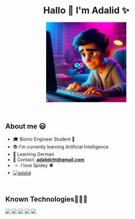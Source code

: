 <h1 align="center">Hallo 👋  I'm Adalid ✨ </h1> 

<p align="center"> 
<img src="https://github.com/adalidcht/adalidcht/blob/main/me.jpeg" alt="Made by Bing Chat" width="250" height="250">
</p>
<br>

<h2>About me 😃</h2>
<p align="left">
  
- 🎓 Bionic Engineer Student 🦾
- 📚 I'm currently learning Artificial Intelligence
- 📖 Learning German
- 📧 Contact: **adalidcht@gmail.com**
- - I love Spidey 🕷
- <a href="https://www.linkedin.com/in/adalid-chavez/" target="blank"><img align="center"
      src="https://raw.githubusercontent.com/rahuldkjain/github-profile-readme-generator/master/src/images/icons/Social/linked-in-alt.svg"
      alt="adalid" height="30" width="40" /></a>

<!--a href="https://linkedin.com/in/adalid-chavez" target="blank"><img align="center" src="https://img.shields.io/badge/LinkedIn-0077B5?style=for-the-badge&logo=linkedin&logoColor=white" alt="adalid-chavez"/></a-->

</p>
<br>
<h2 align="left">Known Technologies👨🏻‍💻</h2>

<p align="left">
<img src="https://cdn.jsdelivr.net/gh/devicons/devicon/icons/python/python-original.svg" height="50"/>
<img src="https://cdn.jsdelivr.net/gh/devicons/devicon/icons/cplusplus/cplusplus-original.svg" height="50"/>
<img src="https://cdn.jsdelivr.net/gh/devicons/devicon/icons/r/r-original.svg" height="50"/>
<img src="https://cdn.jsdelivr.net/gh/devicons/devicon/icons/matlab/matlab-original.svg" height="50"/>
<img src="https://cdn.jsdelivr.net/gh/devicons/devicon/icons/anaconda/anaconda-original.svg" height="50"/>                    
<img src="https://cdn.jsdelivr.net/gh/devicons/devicon/icons/visualstudio/visualstudio-plain.svg" height="50/>
</p>          
<br>
  
